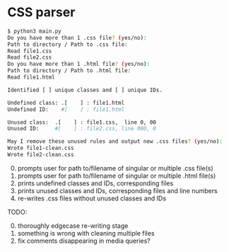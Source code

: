 # CSS parser

``` bash
$ python3 main.py
Do you have more than 1 .css file? (yes/no):
Path to directory / Path to .css file:
Read file1.css
Read file2.css
Do you have more than 1 .html file? (yes/no):
Path to directory / Path to .html file:
Read file1.html

Identified [ ] unique classes and [ ] unique IDs.

Undefined class: .[    ] : file1.html
Undefined ID:    #[    ] : file1.html

Unused class:  .[    ] : file1.css,  line 0, 00
Unused ID:     #[    ] : file2.css, line 000, 0

May I remove these unused rules and output new .css files? (yes/no):
Wrote file1-clean.css
Wrote file2-clean.css
```

0. prompts user for path to/filename of singular or multiple .css file(s)
1. prompts user for path to/filename of singular or multiple .html file(s)
2. prints undefined classes and IDs, corresponding files
3. prints unused classes and IDs, corresponding files and line numbers
4. re-writes .css files without unused classes and IDs

TODO:

0. thoroughly edgecase re-writing stage
1. something is wrong with cleaning multiple files
2. fix comments disappearing in media queries?
